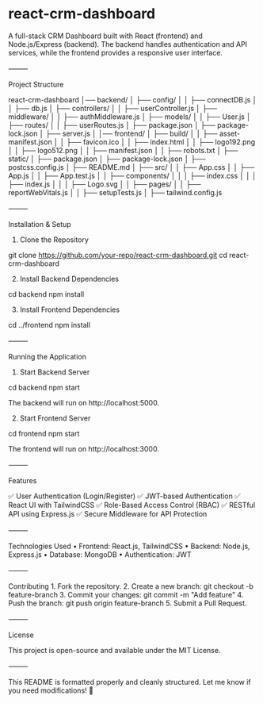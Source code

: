 # react-crm-dashboard


A full-stack CRM Dashboard built with React (frontend) and Node.js/Express (backend). The backend handles authentication and API services, while the frontend provides a responsive user interface.

⸻

Project Structure

react-crm-dashboard
│── backend/
│   ├── config/
│   │   ├── connectDB.js
│   │   ├── db.js
│   ├── controllers/
│   │   ├── userController.js
│   ├── middleware/
│   │   ├── authMiddleware.js
│   ├── models/
│   │   ├── User.js
│   ├── routes/
│   │   ├── userRoutes.js
│   ├── package.json
│   ├── package-lock.json
│   ├── server.js
│
│── frontend/
│   ├── build/
│   │   ├── asset-manifest.json
│   │   ├── favicon.ico
│   │   ├── index.html
│   │   ├── logo192.png
│   │   ├── logo512.png
│   │   ├── manifest.json
│   │   ├── robots.txt
│   ├── static/
│   ├── package.json
│   ├── package-lock.json
│   ├── postcss.config.js
│   ├── README.md
│   ├── src/
│   │   ├── App.css
│   │   ├── App.js
│   │   ├── App.test.js
│   │   ├── components/
│   │   │   ├── index.css
│   │   │   ├── index.js
│   │   │   ├── Logo.svg
│   │   ├── pages/
│   │   ├── reportWebVitals.js
│   │   ├── setupTests.js
│   ├── tailwind.config.js




⸻

Installation & Setup

1. Clone the Repository

git clone https://github.com/your-repo/react-crm-dashboard.git
cd react-crm-dashboard

2. Install Backend Dependencies

cd backend
npm install

3. Install Frontend Dependencies

cd ../frontend
npm install



⸻

Running the Application

1. Start Backend Server

cd backend
npm start

The backend will run on http://localhost:5000.

2. Start Frontend Server

cd frontend
npm start

The frontend will run on http://localhost:3000.

⸻

Features

✅ User Authentication (Login/Register)
✅ JWT-based Authentication
✅ React UI with TailwindCSS
✅ Role-Based Access Control (RBAC)
✅ RESTful API using Express.js
✅ Secure Middleware for API Protection

⸻

Technologies Used
	•	Frontend: React.js, TailwindCSS
	•	Backend: Node.js, Express.js
	•	Database: MongoDB
	•	Authentication: JWT

⸻

Contributing
	1.	Fork the repository.
	2.	Create a new branch: git checkout -b feature-branch
	3.	Commit your changes: git commit -m "Add feature"
	4.	Push the branch: git push origin feature-branch
	5.	Submit a Pull Request.

⸻

License

This project is open-source and available under the MIT License.

⸻

This README is formatted properly and cleanly structured. Let me know if you need modifications! 🚀
